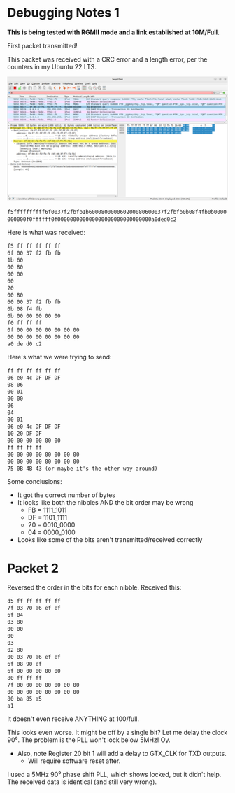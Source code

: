 # Debugging Notes 1

**This is being tested with RGMII mode and a link established at 10M/Full.**

First packet transmitted!

This packet was received with a CRC error and a length error, per the counters
in my Ubuntu 22 LTS.

![First Packet](FirstPacket.png)

`f5ffffffffff6f0037f2fbfb1b600080000060200080600037f2fbfb0b08f4fb0b0000000000f0ffffff0f000000000000000000000000000000a0ded0c2`

Here is what was received:
```
f5 ff ff ff ff ff
6f 00 37 f2 fb fb
1b 60 
00 80
00 00 
60
20
00 80
60 00 37 f2 fb fb
0b 08 f4 fb
0b 00 00 00 00 00
f0 ff ff ff 
0f 00 00 00 00 00 00 00 
00 00 00 00 00 00 00 00
a0 de d0 c2
```

Here's what we were trying to send:
```
ff ff ff ff ff ff
06 e0 4c DF DF DF
08 06
00 01
00 00
06
04
00 01
06 e0 4c DF DF DF
10 20 DF DF
00 00 00 00 00 00
ff ff ff ff
00 00 00 00 00 00 00 00
00 00 00 00 00 00 00 00
75 0B 4B 43 (or maybe it's the other way around)
```

Some conclusions:
* It got the correct number of bytes
* It looks like both the nibbles AND the bit order may be wrong
  * FB = 1111_1011
  * DF = 1101_1111
  * 20 = 0010_0000
  * 04 = 0000_0100
* Looks like some of the bits aren't transmitted/received correctly

# Packet 2

Reversed the order in the bits for each nibble. Received this:

```
d5 ff ff ff ff ff 
7f 03 70 a6 ef ef 
6f 04 
03 80 
00 00 
00
03
02 80
00 03 70 a6 ef ef
6f 08 90 ef
6f 00 00 00 00 00 
80 ff ff ff 
7f 00 00 00 00 00 00 00
00 00 00 00 00 00 00 00 
80 ba 85 a5 
a1
```

It doesn't even receive ANYTHING at 100/full.

This looks even worse. It might be off by a single bit? Let me delay the clock 90⁰.
The problem is the PLL won't lock below 5MHz! Oy.

* Also, note Register 20 bit 1 will add a delay to GTX_CLK for TXD outputs.
  * Will require software reset after.

I used a 5MHz 90⁰ phase shift PLL, which shows locked, but it didn't help.
The received data is identical (and still very wrong).